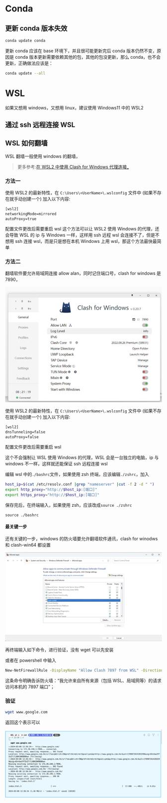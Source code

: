# Conda

## 更新 conda 版本失效

```bash
conda update conda
```

更新 conda 应该在 base 环境下，并且很可能更新完后 conda 版本仍然不变，原因是 conda 版本更新需要依赖其他的包，其他的包没更新，那么 conda，也不会更新，正确做法应该是：

```bash
conda update --all
```

# WSL

如果又想用 windows，又想用 linux，建议使用 Windows11 中的 WSL2

## 通过 ssh 远程连接 WSL

## WSL 如何翻墙

WSL 翻墙一般使用 windows 的翻墙，

> 更多参考:[在 WSL2 中使用 Clash for Windows 代理连接\_
> ](https://eastmonster.github.io/2022/10/05/clash-config-in-wsl/)

### 方法一

使用 WSL2 的最新特性，在 `C:\Users\<UserName>\.wslconfig` 文件中 (如果不存在就手动创建一个) 加入以下内容:

```
[wsl2]
networkingMode=mirrored
autoProxy=true
```

配置文件更改后需要重启 wsl
这个方法可以让 WSL2 使用 Windows 的代理，还会导致 WSL 的 ip 与 Windows 一样，这样用 ssh 远程 wsl 会连接不了，但是不想用 ssh 连接 wsl，而是只是想在本机 Windows 上用 wsl，那这个方法最快最简单

### 方法二

翻墙软件要允许局域网连接 allow alan，同时记住端口号，clash for windows 是 7890，

![](./images/clash%20for%20windows.png)

使用 WSL2 的最新特性，在 `C:\Users\<UserName>\.wslconfig` 文件中 (如果不存在就手动创建一个) 加入以下内容:

```
[wsl2]
dnsTunneling=false
autoProxy=false
```

配置文件更改后需要重启 wsl

这个不会强制让 WSL 使用 Windows 的代理，WSL 会是一台独立的电脑，ip 与 windows 不一样，这样就还能保证 ssh 远程连接 wsl

编辑 wsl 中的`./bashrc`文件，如果使用 zsh 终端，应该编辑`./zshrc`，加入

```bash
host_ip=$(cat /etc/resolv.conf |grep "nameserver" |cut -f 2 -d " ")
export http_proxy="http://$host_ip:[端口]"
export https_proxy="http://$host_ip:[端口]"
```

保存完后，在终端输入，如果使用 zsh，应该改成`source ./zshrc`

```
source ./bashrc
```

#### 最关键一步

还有关键的一步，windows 的防火墙要允许翻墙软件通讯，clash for winodws 和 clash-win64 都设置

![](./images/firewall.png)

再终端输入如下命令，进行验证，没有 wget 可以先安装

或者在 powershell 中输入

```bash
New-NetFirewallRule -DisplayName "Allow Clash 7897 from WSL" -Direction Inbound -LocalPort 7897 -Protocol TCP -Action Allow
```

这条命令明确告诉防火墙：“我允许来自所有来源（包括 WSL、局域网等）的请求访问本机的 7897 端口”；

### 验证

```bash
wget www.google.com
```

返回这个表示可以

![](./images/wget%20test.png)
